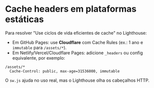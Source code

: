 
# Cache headers em plataformas estáticas

Para resolver "Use ciclos de vida eficientes de cache" no Lighthouse:
- Em GitHub Pages: use **Cloudflare** com Cache Rules (ex.: 1 ano e `immutable` para `/assets/*`).
- Em Netlify/Vercel/Cloudflare Pages: adicione `_headers` ou config equivalente, por exemplo:
```
/assets/*
  Cache-Control: public, max-age=31536000, immutable
```
O `sw.js` ajuda no uso real, mas o Lighthouse olha os cabeçalhos HTTP.
